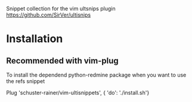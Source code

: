Snippet collection for the vim ultsnips plugin https://github.com/SirVer/ultisnips


# Installation

## Recommended with vim-plug

To install the dependend python-redmine package when you want to use the refs snippet

Plug 'schuster-rainer/vim-ultisnippets', { 'do': './install.sh'}
